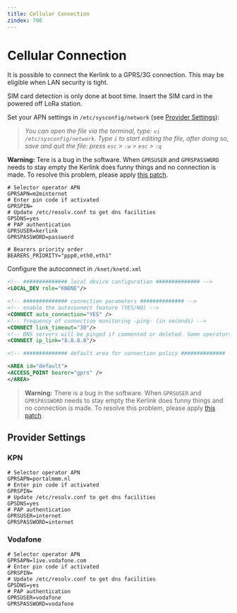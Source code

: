 ```yaml
---
title: Cellular Connection
zindex: 700
---
```


# Cellular Connection

It is possible to connect the Kerlink to a GPRS/3G connection. This may be eligible when LAN security is tight.

SIM card detection is only done at boot time. Insert the SIM card in the powered off LoRa station.

Set your APN settings in `/etc/sysconfig/network` (see [Provider Settings](#provider-settings)):

> *You can open the file via the terminal, type: `vi /etc/sysconfig/network`. Type `i` to start editing the file, after doing so, save and quit the file: press `esc` > `:w` > `esc` > `:q`*


**Warning:** Tere is a bug in the software. When `GPRSUSER` and `GPRSPASSWORD` needs to stay empty the Kerlink does funny things and no connection is made. To resolve this problem, please apply [this patch](https://github.com/TheThingsNetwork/kerlink-station-firmware/blob/master/dota/dota_update_gprs_script.tar.gz?raw=true).



```plaintext
# Selector operator APN
GPRSAPN=m2minternet
# Enter pin code if activated
GPRSPIN=
# Update /etc/resolv.conf to get dns facilities
GPSDNS=yes
# PAP authentication
GPRSUSER=kerlink
GPRSPASSWORD=password

# Bearers priority order
BEARERS_PRIORITY="ppp0,eth0,eth1"
```

Configure the autoconnect in `/knet/knetd.xml`

```xml
<!-- ############## local device configuration ############## -->
<LOCAL_DEV role="KNONE"/>

<!-- ############## connection parameters ############## -->
<!-- enable the autoconnect feature (YES/NO) -->
<CONNECT auto_connection="YES" />
<!-- frequency of connection monitoring -ping- (in seconds) -->
<CONNECT link_timeout="30"/>
<!-- DNS servers will be pinged if commented or deleted. Some operators can block the ping on there DNS servers -->
<CONNECT ip_link="8.8.8.8"/>

<!-- ############## default area for connection policy ############## -->

<AREA id="default">
<ACCESS_POINT bearer="gprs" />
</AREA>  
```
  
> **Warning:** There is a bug in the software. When `GPRSUSER` and `GPRSPASSWORD` needs to stay empty the Kerlink does funny things and no connection is made. To resolve this problem, please apply [this patch](https://github.com/TheThingsNetwork/kerlink-station-firmware/blob/master/dota/dota_update_gprs_script.tar.gz?raw=true).

## Provider Settings

### KPN

```plaintext
# Selector operator APN
GPRSAPN=portalmmm.nl
# Enter pin code if activated
GPRSPIN=
# Update /etc/resolv.conf to get dns facilities
GPSDNS=yes
# PAP authentication
GPRSUSER=internet
GPRSPASSWORD=internet
```

### Vodafone

```plaintext
# Selector operator APN
GPRSAPN=live.vodafone.com
# Enter pin code if activated
GPRSPIN=
# Update /etc/resolv.conf to get dns facilities
GPSDNS=yes
# PAP authentication
GPRSUSER=vodafone
GPRSPASSWORD=vodafone
```
